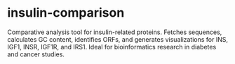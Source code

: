 # insulin-comparison
Comparative analysis tool for insulin-related proteins. Fetches sequences, calculates GC content, identifies ORFs, and generates visualizations for INS, IGF1, INSR, IGF1R, and IRS1. Ideal for bioinformatics research in diabetes and cancer studies.
